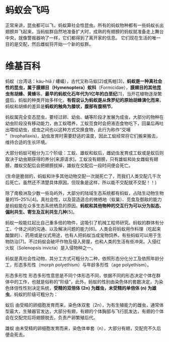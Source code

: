 # 蚂蚁会飞吗
正常来讲，昆虫都可以飞，蚂蚁算社会性昆虫。所有的蚂蚁物种都有一些蚂蚁长出翅膀并飞起来，当蚂蚁群自然地准备扩大时，成熟的有翅膀的蚂蚁就准备走上舞台中央，就像警报器响了一样，它们都得到了离开家的信息。 它们现在生活的唯一目的是交配，然后雌蚁将开始一个新的蚁群。

# 维基百科
蚂蚁（台湾话：káu-hiā / 螻蟻），古代又称马蚁[2]或馬螘[3]，**蚂蚁是一种真社会性的昆虫，属于膜翅目（Hymenoptera）蚁科**（Formicidae），**膜翅目的其他昆虫有胡蜂、黄蜂**等。**最早的蚂蚁化石年代为1亿年的白垩纪**[1]，当开花植物逐渐繁盛后，蚂蚁的种类开始多样化，**有假说认为蚂蚁是从侏罗纪的原始胡蜂演化而来**，蚂蚁和胡蜂的差异是**蚂蚁的触角为膝状，腹部有腹柄节**。

蚂蚁属完全变态昆虫，要经过卵、幼虫、蛹等阶段才发展为成虫，大部分的物种在幼虫阶段没有移动能力，由工蚁喂养，工蚁觅食时会把液态食物吃下，回巢后再吐出喂给幼虫，成虫之间也以这种方式交换食物，此行为称作“交哺 ”（trophallaxis)，幼虫发育时需要舒适的温度，因此工蚁经常将它们搬来搬去，维持合适的生长环境。

大部分蚂蚁可粗分为三个阶级：工蚁、雄蚁和蚁后，雌幼虫发育成工蚁或是蚁后则取决于幼虫期获得的养分[来源请求]。工蚁没有翅膀，只有雄蚁和处女雌蚁有翅膀，雌蚁交配后会把翅膀拔掉，雄蚁在交配后一段时间便会死亡。

(生命是脆弱的，蚂蚁和许多其他动物交配一次就死亡了，而我们人类交配几千次后死亡。虽然还不清楚具体原因，但现象是这样，所以能不交配就不交配！！)

除了南极洲及少数一些岛屿外，大部分的陆域生态系统都有蚂蚁，占陆生动物生物量的15–25%[4]。真社会性，以及营造适合的微栖地（蚁巢）、觅食及御敌的能力是蚂蚁能在众多生态系统栖息的原因。**蚂蚁和其他物种的交互行为可以分为拟态、偏利共生、寄生及互利共生几种**[5]。

蚂蚁一般能扛起比自己重多倍的物件，这吸引了机械工程师研究。蚂蚁的群体有分工、个体之间的沟通、以及解决问题的能力[6]。人类会将蚂蚁用作料理（吃起来酸酸的）、药用或是仪式用途，也有人把蚂蚁当成宠物饲养。有些蚂蚁可以用于生物防治[7]。不过蚂蚁会破坏作物及侵入房屋，也和人类的生活有些冲突。入侵红火蚁（Solenopsis invicta）是入侵物种之一。

蚂蚁是真社会性动物，其分工方式可粗分为二种，依照形态分化分工及依照年龄分工，形态多形性（morph polyethism）与年龄多形性（age polyethism）。

形态多形性
形态多形性意思是不同个体形态不同，依据不同的形态决定个体在群体中的工作，也就是俗称的“阶级”，此外，蚂蚁的性别由染色体的套数决定，为染色体倍性性别决定系统，**受精的双倍体 (2n) 为雌虫，未受精的单倍体 (n) 为雄虫**。蚂蚁的阶级可粗分为：

蚁后
由受精的卵细胞发育而来，染色体双套（2n），为有生殖能力的雌虫，通常体型最大，生殖器官发达，大部分有翅，有翅的个体胸部与飞行肌发达，有翅的个体会在交配完后将翅膀脱去，负责产卵繁殖后代。

雄蚁
由未受精的卵细胞发育而来，染色体单套（n），大部分有翅，交配完不久后便会死去。




